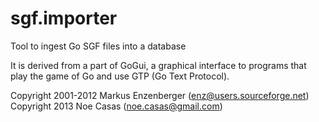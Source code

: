 sgf.importer
============

Tool to ingest Go SGF files into a database

It is derived from a part of GoGui, a graphical interface to programs that play the game of Go
and use GTP (Go Text Protocol).


Copyright 2001-2012 Markus Enzenberger (enz@users.sourceforge.net)
Copyright 2013 Noe Casas (noe.casas@gmail.com)
